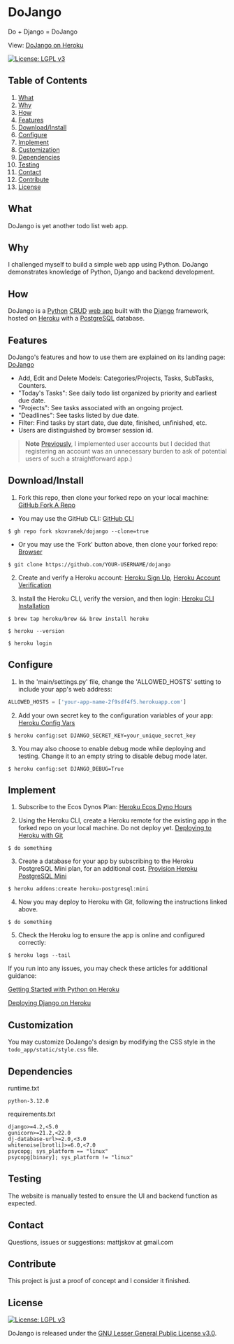 # DoJango
Do + Django = DoJango

View: [DoJango on Heroku](https://dojango-2bea5c2d6d6c.herokuapp.com/)

[![License: LGPL v3](https://img.shields.io/badge/License-LGPL_v3-blue.svg)](https://www.gnu.org/licenses/lgpl-3.0)

## Table of Contents

1) [What](#what)
2) [Why](#why)
3) [How](#how)
4) [Features](#features)
5) [Download/Install](#downloadinstall)
6) [Configure](#configure)
7) [Implement](#implement)
8) [Customization](#customization)
9) [Dependencies](#dependencies)
10) [Testing](#testing)
11) [Contact](#contact)
12) [Contribute](#contribute)
13) [License](#license)

## What
DoJango is yet another todo list web app.

## Why
I challenged myself to build a simple web app using Python. DoJango demonstrates knowledge of Python, Django and backend development.

## How
DoJango is a [Python](https://www.python.org/) [CRUD](https://en.wikipedia.org/wiki/Create,_read,_update_and_delete) [web app](https://en.wikipedia.org/wiki/Web_application) built with the [Django](https://www.djangoproject.com/) framework, hosted on [Heroku](https://www.heroku.com/home) with a [PostgreSQL](https://www.postgresql.org/) database.

## Features
DoJango's features and how to use them are explained on its landing page:
[DoJango](https://dojango-2bea5c2d6d6c.herokuapp.com/introduction)

- Add, Edit and Delete Models: Categories/Projects, Tasks, SubTasks, Counters.
- "Today's Tasks": See daily todo list organized by priority and earliest due date.
- "Projects": See tasks associated with an ongoing project.
- "Deadlines": See tasks listed by due date.
- Filter: Find tasks by start date, due date, finished, unfinished, etc. 
- Users are distinguished by browser session id. 
> **Note**
> [Previously](https://github.com/skovranek/dojango/tree/b913092123b2c516eed3b887133bdc9e9670132c), I implemented user accounts but I decided that registering an account was an unnecessary burden to ask of potential users of such a straightforward app.)

## Download/Install
1) Fork this repo, then clone your forked repo on your local machine: [GitHub Fork A Repo](https://docs.github.com/en/get-started/quickstart/fork-a-repo)

- You may use the GitHub CLI: [GitHub CLI](https://docs.github.com/en/get-started/quickstart/fork-a-repo?tool=cli)
```
$ gh repo fork skovranek/dojango --clone=true
```
- Or you may use the 'Fork' button above, then clone your forked repo: [Browser](https://docs.github.com/en/get-started/quickstart/fork-a-repo?tool=webui)
```
$ git clone https://github.com/YOUR-USERNAME/dojango
```

2) Create and verify a Heroku account: [Heroku Sign Up](https://signup.heroku.com/), [Heroku Account Verification](https://devcenter.heroku.com/articles/account-verification)

3) Install the Heroku CLI, verify the version, and then login: [Heroku CLI Installation](https://devcenter.heroku.com/articles/heroku-cli#install-the-heroku-cli)
```
$ brew tap heroku/brew && brew install heroku

$ heroku --version

$ heroku login
```

## Configure
1) In the 'main/settings.py' file, change the 'ALLOWED_HOSTS' setting to include your app's web address:
```python
ALLOWED_HOSTS = ['your-app-name-2f9sdf4f5.herokuapp.com']
```

2) Add your own secret key to the configuration variables of your app: [Heroku Config Vars](https://devcenter.heroku.com/articles/config-vars)
```
$ heroku config:set DJANGO_SECRET_KEY=your_unique_secret_key
```

3) You may also choose to enable debug mode while deploying and testing. Change it to an empty string to disable debug mode later.
```
$ heroku config:set DJANGO_DEBUG=True
```

## Implement

1) Subscribe to the Ecos Dynos Plan: [Heroku Ecos Dyno Hours](https://devcenter.heroku.com/articles/eco-dyno-hours)

2) Using the Heroku CLI, create a Heroku remote for the existing app in the forked repo on your local machine. Do not deploy yet. [Deploying to Heroku with Git](https://devcenter.heroku.com/articles/git)

```
$ do something
```

3) Create a database for your app by subscribing to the Heroku PostgreSQL Mini plan, for an additional cost. [Provision Heroku PostgreSQL Mini](https://devcenter.heroku.com/articles/provisioning-heroku-postgres)
```
$ heroku addons:create heroku-postgresql:mini
```

4) Now you may deploy to Heroku with Git, following the instructions linked above.
```
$ do something
```

5) Check the Heroku log to ensure the app is online and configured correctly:
```
$ heroku logs --tail
```

If you run into any issues, you may check these articles for additional guidance: 

[Getting Started with Python on Heroku](https://devcenter.heroku.com/articles/getting-started-with-python?singlepage=true)

[Deploying Django on Heroku](https://devcenter.heroku.com/articles/deploying-python)

## Customization
You may customize DoJango's design by modifying the CSS style in the `todo_app/static/style.css` file.

## Dependencies
runtime.txt
```
python-3.12.0
```
requirements.txt
```
django>=4.2,<5.0
gunicorn>=21.2,<22.0
dj-database-url>=2.0,<3.0
whitenoise[brotli]>=6.0,<7.0
psycopg; sys_platform == "linux"
psycopg[binary]; sys_platform != "linux"
```

## Testing
The website is manually tested to ensure the UI and backend function as expected.

## Contact
Questions, issues or suggestions: mattjskov at gmail.com

## Contribute
This project is just a proof of concept and I consider it finished.

## License
[![License: LGPL v3](https://img.shields.io/badge/License-LGPL_v3-blue.svg)](https://www.gnu.org/licenses/lgpl-3.0)

DoJango is released under the [GNU Lesser General Public License v3.0](LICENSE).
